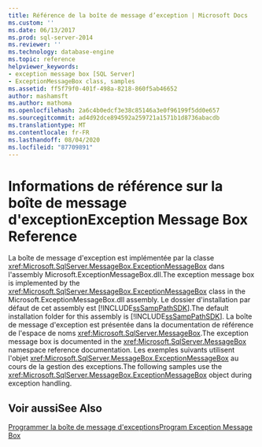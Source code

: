 ```yaml
---
title: Référence de la boîte de message d’exception | Microsoft Docs
ms.custom: ''
ms.date: 06/13/2017
ms.prod: sql-server-2014
ms.reviewer: ''
ms.technology: database-engine
ms.topic: reference
helpviewer_keywords:
- exception message box [SQL Server]
- ExceptionMessageBox class, samples
ms.assetid: ff5f79f0-401f-498a-8218-860f5ab46652
author: mashamsft
ms.author: mathoma
ms.openlocfilehash: 2a6c4b0edcf3e38c85146a3e0f96199f5dd0e657
ms.sourcegitcommit: ad4d92dce894592a259721a1571b1d8736abacdb
ms.translationtype: MT
ms.contentlocale: fr-FR
ms.lasthandoff: 08/04/2020
ms.locfileid: "87709891"
---
```

# <a name="exception-message-box-reference"></a><span data-ttu-id="37cd3-102">Informations de référence sur la boîte de message d'exception</span><span class="sxs-lookup"><span data-stu-id="37cd3-102">Exception Message Box Reference</span></span>
  <span data-ttu-id="37cd3-103">La boîte de message d'exception est implémentée par la classe <xref:Microsoft.SqlServer.MessageBox.ExceptionMessageBox> dans l'assembly Microsoft.ExceptionMessageBox.dll.</span><span class="sxs-lookup"><span data-stu-id="37cd3-103">The exception message box is implemented by the <xref:Microsoft.SqlServer.MessageBox.ExceptionMessageBox> class in the Microsoft.ExceptionMessageBox.dll assembly.</span></span> <span data-ttu-id="37cd3-104">Le dossier d'installation par défaut de cet assembly est [!INCLUDE[ssSampPathSDK](../../includes/sssamppathsdk-md.md)].</span><span class="sxs-lookup"><span data-stu-id="37cd3-104">The default installation folder for this assembly is [!INCLUDE[ssSampPathSDK](../../includes/sssamppathsdk-md.md)].</span></span> <span data-ttu-id="37cd3-105">La boîte de message d'exception est présentée dans la documentation de référence de l'espace de noms <xref:Microsoft.SqlServer.MessageBox>.</span><span class="sxs-lookup"><span data-stu-id="37cd3-105">The exception message box is documented in the <xref:Microsoft.SqlServer.MessageBox> namespace reference documentation.</span></span> <span data-ttu-id="37cd3-106">Les exemples suivants utilisent l'objet <xref:Microsoft.SqlServer.MessageBox.ExceptionMessageBox> au cours de la gestion des exceptions.</span><span class="sxs-lookup"><span data-stu-id="37cd3-106">The following samples use the <xref:Microsoft.SqlServer.MessageBox.ExceptionMessageBox> object during exception handling.</span></span>  
  
## <a name="see-also"></a><span data-ttu-id="37cd3-107">Voir aussi</span><span class="sxs-lookup"><span data-stu-id="37cd3-107">See Also</span></span>  
 [<span data-ttu-id="37cd3-108">Programmer la boîte de message d'exceptions</span><span class="sxs-lookup"><span data-stu-id="37cd3-108">Program Exception Message Box</span></span>](../../../2014/database-engine/dev-guide/program-exception-message-box.md)  
  
  
